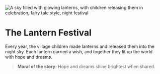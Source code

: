 ![A sky filled with glowing lanterns, with children releasing them in celebration, fairy tale style, night festival](/static/images/Stories/the-lantern-festival.png)

# The Lantern Festival

Every year, the village children made lanterns and released them into the night sky. Each lantern carried a wish, and together they lit up the world with hope and dreams.

> **Moral of the story:** Hope and dreams shine brightest when shared.
